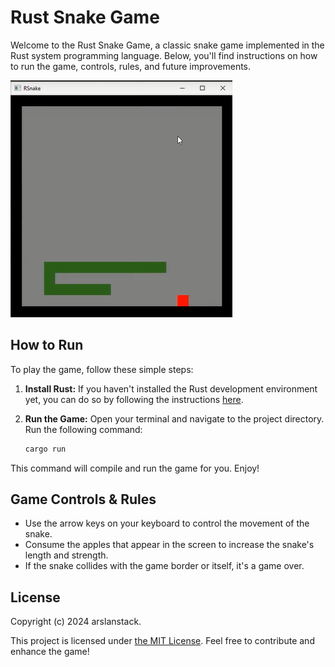 # Rust Snake Game

Welcome to the Rust Snake Game, a classic snake game implemented in the Rust system programming language. Below, you'll find instructions on how to run the game, controls, rules, and future improvements.

![Snake Game](gameplay.png)

## How to Run

To play the game, follow these simple steps:

1. **Install Rust:**
   If you haven't installed the Rust development environment yet, you can do so by following the instructions [here](https://www.rust-lang.org/tools/install).

2. **Run the Game:**
   Open your terminal and navigate to the project directory. Run the following command:

   ```bash
   cargo run

This command will compile and run the game for you. Enjoy!

## Game Controls & Rules

- Use the arrow keys on your keyboard to control the movement of the snake.
- Consume the apples that appear in the screen to increase the snake's length and strength.
- If the snake collides with the game border or itself, it's a game over.

## License

Copyright (c) 2024 arslanstack.

This project is licensed under [the MIT License](LICENSE.md). Feel free to contribute and enhance the game!